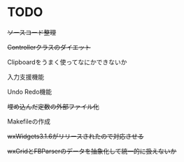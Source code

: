# TODO
~~ソースコード整理~~

~~Controllerクラスのダイエット~~

Clipboardをうまく使ってなにかできないか

入力支援機能

Undo Redo機能

~~埋め込んだ定数の外部ファイル化~~

Makefileの作成

~~wxWidgets3.1.6がリリースされたので対応させる~~

~~wxGridとFBParserのデータを抽象化して統一的に扱えないか~~


